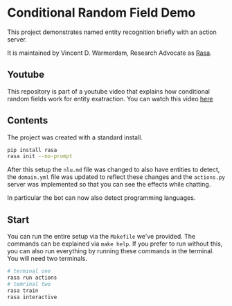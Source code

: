 # Conditional Random Field Demo

This project demonstrates named entity recognition briefly with an action server. 

It is maintained by Vincent D. Warmerdam, Research Advocate as [Rasa]().

## Youtube 

This repository is part of a youtube video that explains how conditional
random fields work for entity exatraction. You can watch this video [here]()


## Contents 

The project was created with a standard install. 

```bash
pip install rasa
rasa init --no-prompt
```

After this setup the `nlu.md` file was changed to also have entities to detect,
the `domain.yml` file was updated to reflect these changes and the `actions.py`
server was implemented so that you can see the effects while chatting. 

In particular the bot can now also detect programming languages. 

## Start 

You can run the entire setup via the `Makefile` we've provided. 
The commands can be explained via `make help`. If you prefer to run
without this, you can also run everything by running these commands
in the terminal. You will need two terminals.

```bash
# terminal one
rasa run actions
# temrinal two 
rasa train
rasa interactive
```

